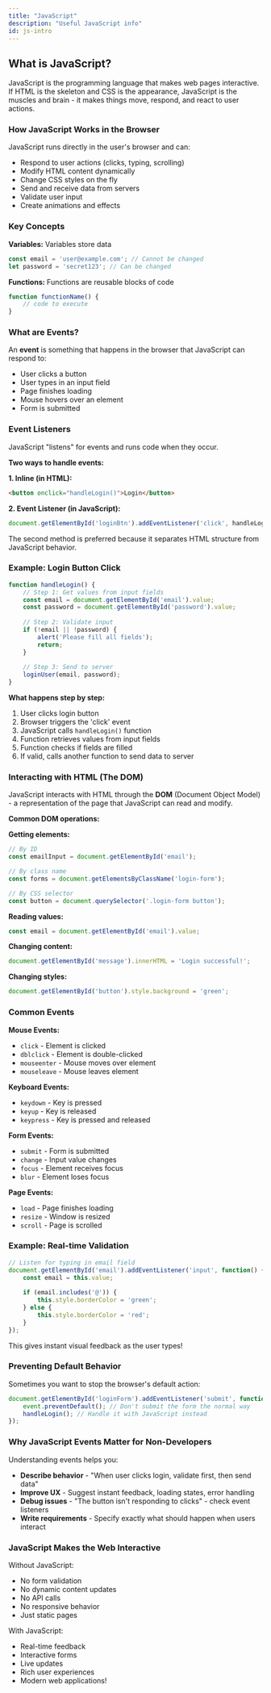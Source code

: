```yaml
---
title: "JavaScript"
description: "Useful JavaScript info"
id: js-intro
---
```


## What is JavaScript?

JavaScript is the programming language that makes web pages interactive. If HTML is the skeleton and CSS is the appearance, JavaScript is the muscles and brain - it makes things move, respond, and react to user actions.

### How JavaScript Works in the Browser

JavaScript runs directly in the user's browser and can:
- Respond to user actions (clicks, typing, scrolling)
- Modify HTML content dynamically
- Change CSS styles on the fly
- Send and receive data from servers
- Validate user input
- Create animations and effects


### Key Concepts

**Variables:**
Variables store data
```javascript
const email = 'user@example.com'; // Cannot be changed
let password = 'secret123'; // Can be changed
```

**Functions:**
Functions are reusable blocks of code
```javascript
function functionName() {
    // code to execute
}
```

### What are Events?

An **event** is something that happens in the browser that JavaScript can respond to:
- User clicks a button
- User types in an input field
- Page finishes loading
- Mouse hovers over an element
- Form is submitted

### Event Listeners

JavaScript "listens" for events and runs code when they occur.

**Two ways to handle events:**

**1. Inline (in HTML):**
```html
<button onclick="handleLogin()">Login</button>
```

**2. Event Listener (in JavaScript):**
```javascript
document.getElementById('loginBtn').addEventListener('click', handleLogin);
```

The second method is preferred because it separates HTML structure from JavaScript behavior.

### Example: Login Button Click

```javascript
function handleLogin() {
    // Step 1: Get values from input fields
    const email = document.getElementById('email').value;
    const password = document.getElementById('password').value;
    
    // Step 2: Validate input
    if (!email || !password) {
        alert('Please fill all fields');
        return;
    }
    
    // Step 3: Send to server
    loginUser(email, password);
}
```

**What happens step by step:**
1. User clicks login button
2. Browser triggers the 'click' event
3. JavaScript calls `handleLogin()` function
4. Function retrieves values from input fields
5. Function checks if fields are filled
6. If valid, calls another function to send data to server

### Interacting with HTML (The DOM)

JavaScript interacts with HTML through the **DOM** (Document Object Model) - a representation of the page that JavaScript can read and modify.

**Common DOM operations:**

**Getting elements:**
```javascript
// By ID
const emailInput = document.getElementById('email');

// By class name
const forms = document.getElementsByClassName('login-form');

// By CSS selector
const button = document.querySelector('.login-form button');
```

**Reading values:**
```javascript
const email = document.getElementById('email').value;
```

**Changing content:**
```javascript
document.getElementById('message').innerHTML = 'Login successful!';
```

**Changing styles:**
```javascript
document.getElementById('button').style.background = 'green';
```


### Common Events

**Mouse Events:**
- `click` - Element is clicked
- `dblclick` - Element is double-clicked
- `mouseenter` - Mouse moves over element
- `mouseleave` - Mouse leaves element

**Keyboard Events:**
- `keydown` - Key is pressed
- `keyup` - Key is released
- `keypress` - Key is pressed and released

**Form Events:**
- `submit` - Form is submitted
- `change` - Input value changes
- `focus` - Element receives focus
- `blur` - Element loses focus

**Page Events:**
- `load` - Page finishes loading
- `resize` - Window is resized
- `scroll` - Page is scrolled

### Example: Real-time Validation

```javascript
// Listen for typing in email field
document.getElementById('email').addEventListener('input', function() {
    const email = this.value;
    
    if (email.includes('@')) {
        this.style.borderColor = 'green';
    } else {
        this.style.borderColor = 'red';
    }
});
```

This gives instant visual feedback as the user types!

### Preventing Default Behavior

Sometimes you want to stop the browser's default action:

```javascript
document.getElementById('loginForm').addEventListener('submit', function(event) {
    event.preventDefault(); // Don't submit the form the normal way
    handleLogin(); // Handle it with JavaScript instead
});
```

### Why JavaScript Events Matter for Non-Developers

Understanding events helps you:
- **Describe behavior** - "When user clicks login, validate first, then send data"
- **Improve UX** - Suggest instant feedback, loading states, error handling
- **Debug issues** - "The button isn't responding to clicks" - check event listeners
- **Write requirements** - Specify exactly what should happen when users interact


### JavaScript Makes the Web Interactive

Without JavaScript:
- No form validation
- No dynamic content updates
- No API calls
- No responsive behavior
- Just static pages

With JavaScript:
- Real-time feedback
- Interactive forms
- Live updates
- Rich user experiences
- Modern web applications!